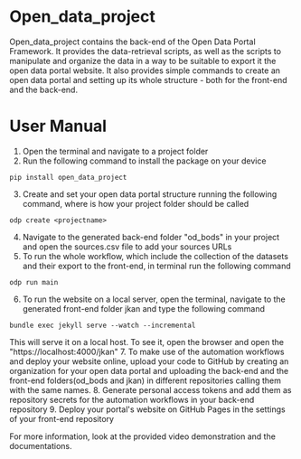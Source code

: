 Open_data_project
=================

Open_data_project contains the back-end of the Open Data Portal Framework.
It provides the data-retrieval scripts, as well as the scripts to manipulate and organize the data in a way to be suitable to export it the open data portal website.
It also provides simple commands to create an open data portal and setting up its whole structure - both for the front-end and the back-end.

# User Manual

1. Open the terminal and navigate to a project folder
2. Run the following command to install the package on your device
```
pip install open_data_project
```
3. Create and set your open data portal structure running the following command, where <projectname> is how your project folder should be called
```
odp create <projectname>
```
4. Navigate to the generated back-end folder "od_bods" in your project and open the sources.csv file to add your sources URLs
5. To run the whole workflow, which include the collection of the datasets and their export to the front-end, in terminal run the following command
```
odp run main
```
6. To run the website on a local server, open the terminal, navigate to the generated front-end folder jkan and type the following command
```
bundle exec jekyll serve --watch --incremental
```
This will serve it on a local host. To see it, open the browser and open the "https://localhost:4000/jkan"
7. To make use of the automation workflows and deploy your website online, upload your code to GitHub by creating an organization for your open data portal and uploading the back-end and the front-end folders(od_bods and jkan) in different repositories calling them with the same names.
8. Generate personal access tokens and add them as repository secrets for the automation workflows in your back-end repository
9. Deploy your portal's website on GitHub Pages in the settings of your front-end repository


For more information, look at the provided video demonstration and the documentations.
